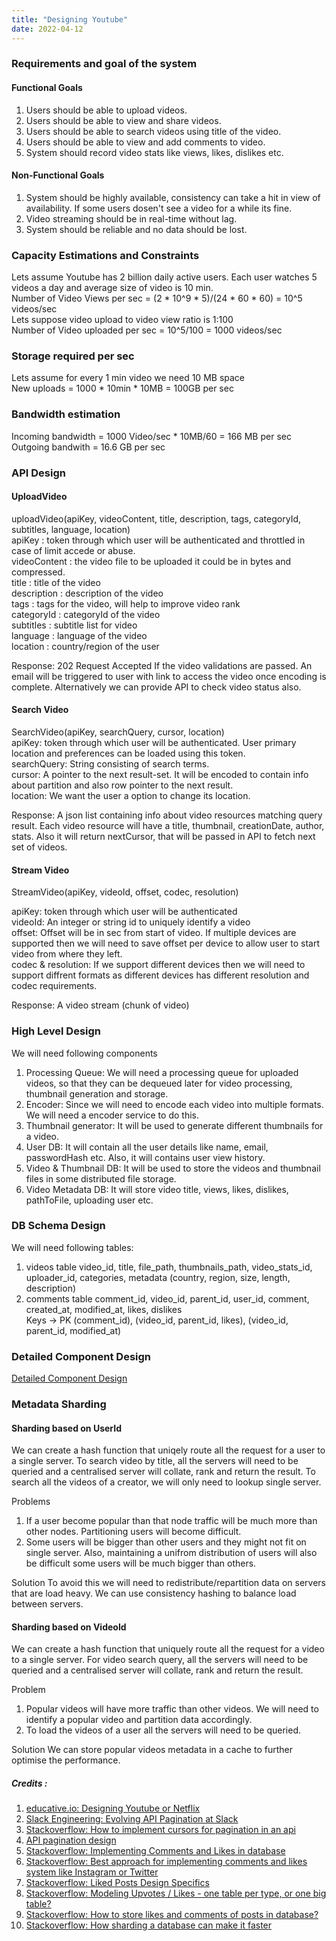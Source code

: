 ```yaml
---
title: "Designing Youtube"
date: 2022-04-12
---
```


### Requirements and goal of the system
#### Functional Goals
1. Users should be able to upload videos.
2. Users should be able to view and share videos.
3. Users should be able to search videos using title of the video.
4. Users should be able to view and add comments to video.
5. System should record video stats like views, likes, dislikes etc.

#### Non-Functional Goals
1. System should be highly available, consistency can take a hit in view of availability. If some users dosen't see a video for a while its fine.
2. Video streaming should be in real-time without lag.
3. System should be reliable and no data should be lost.

### Capacity Estimations and Constraints
Lets assume Youtube has 2 billion daily active users. Each user watches 5 videos a day and average size of video is 10 min.  
Number of Video Views per sec = (2 * 10^9 * 5)/(24 * 60 * 60) = 10^5 videos/sec  
Lets suppose video upload to video view ratio is 1:100  
Number of Video uploaded per sec = 10^5/100 = 1000 videos/sec  
  
### Storage required per sec  
Lets assume for every 1 min video we need 10 MB space  
New uploads = 1000 * 10min * 10MB = 100GB per sec  
  
### Bandwidth estimation
Incoming bandwidth = 1000 Video/sec * 10MB/60 = 166 MB per sec  
Outgoing bandwith = 16.6 GB per sec  
  
### API Design
#### UploadVideo
uploadVideo(apiKey, videoContent, title, description, tags, categoryId, subtitles, language, location)  
apiKey : token through which user will be authenticated and throttled in case of limit accede or abuse.  
videoContent : the video file to be uploaded it could be in bytes and compressed.  
title : title of the video  
description : <optional> description of the video  
tags : <optional> tags for the video, will help to improve video rank  
categoryId : <optional> categoryId of the video  
subtitles : <optional> subtitle list for video  
language : <optional> language of the video  
location : <optional> country/region of the user  
  
Response: 202 Request Accepted If the video validations are passed. An email will be triggered to user with link to access the video once encoding is complete. Alternatively we can provide API to check video status also.
  
#### Search Video
SearchVideo(apiKey, searchQuery, cursor, location)  
apiKey: token through which user will be authenticated. User primary location and preferences can be loaded using this token.  
searchQuery: String consisting of search terms.  
cursor: A pointer to the next result-set. It will be encoded to contain info about partition and also row pointer to the next result.  
location: <optional> We want the user a option to change its location.  
  
Response: A json list containing info about video resources matching query result. Each video resource will have a title, thumbnail, creationDate, author, stats. Also it will return nextCursor, that will be passed in API to fetch next set of videos.
  
#### Stream Video
StreamVideo(apiKey, videoId, offset, codec, resolution)  
  
apiKey: token through which user will be authenticated  
videoId: An integer or string id to uniquely identify a video  
offset: Offset will be in sec from start of video. If multiple devices are supported then we will need to save offset per device to allow user to start video from where they left.  
codec & resolution: If we support different devices then we will need to support diffrent formats as different devices has different resolution and codec requirements.  
  
Response: A video stream (chunk of video)  
  
### High Level Design
We will need following components  
1. Processing Queue: We will need a processing queue for uploaded videos, so that they can be dequeued later for video processing, thumbnail generation and storage.
2. Encoder: Since we will need to encode each video into multiple formats. We will need a encoder service to do this.
3. Thumbnail generator: It will be used to generate different thumbnails for a video.
4. User DB: It will contain all the user details like name, email, passwordHash etc. Also, it will contains user view history.
5. Video & Thumbnail DB: It will be used to store the videos and thumbnail files in some distributed file storage.
6. Video Metadata DB: It will store video title, views, likes, dislikes, pathToFile, uploading user etc. 
  
### DB Schema Design
We will need following tables:
1. videos table
video_id, title, file_path, thumbnails_path, video_stats_id, uploader_id, categories, metadata (country, region, size, length, description)
2. comments table
  comment_id, video_id, parent_id, user_id, comment, created_at, modified_at, likes, dislikes  
  Keys -> PK (comment_id), (video_id, parent_id, likes), (video_id, parent_id, modified_at)  
  
### Detailed Component Design
[Detailed Component Design](../../../assets/posts/YoutubeHighLevelDesign.png "Detailed Component Design")
  

### Metadata Sharding
#### Sharding based on UserId
We can create a hash function that uniqely route all the request for a user to a single server. To search video by title, all the servers will need to be queried and a centralised server will collate, rank and return the result. To search all the videos of a creator, we will only need to lookup single server.

Problems
1. If a user become popular than that node traffic will be much more than other nodes. Partitioning users will become difficult.
2. Some users will be bigger than other users and they might not fit on single server. Also, maintaining a unifrom distribution of users will also be difficult some users will be much bigger than others.

Solution
To avoid this we will need to redistribute/repartition data on servers that are load heavy. We can use consistency hashing to balance load between servers.

#### Sharding based on VideoId
We can create a hash function that uniquely route all the request for a video to a single server. For video search query, all the servers will need to be queried and a centralised server will collate, rank and return the result.  

Problem
1. Popular videos will have more traffic than other videos. We will need to identify a popular video and partition data accordingly.
2. To load the videos of a user all the servers will need to be queried.

Solution
We can store popular videos metadata in a cache to further optimise the performance.

##### Credits :  
1. [educative.io: Designing Youtube or Netflix](https://www.educative.io/courses/grokking-the-system-design-interview/xV26VjZ7yMl)
2. [Slack Engineering: Evolving API Pagination at Slack](https://slack.engineering/evolving-api-pagination-at-slack/)
3. [Stackoverflow: How to implement cursors for pagination in an api](https://stackoverflow.com/questions/18314687/how-to-implement-cursors-for-pagination-in-an-api)
4. [API pagination design](https://solovyov.net/blog/2020/api-pagination-design/)
5. [Stackoverflow: Implementing Comments and Likes in database](https://stackoverflow.com/questions/8112831/implementing-comments-and-likes-in-database)
6. [Stackoverflow: Best approach for implementing comments and likes system like Instagram or Twitter](https://stackoverflow.com/questions/52843234/best-approach-for-implementing-comments-and-likes-system-like-instagram-or-twitt?noredirect=1&lq=1)
7. [Stackoverflow: Liked Posts Design Specifics](https://stackoverflow.com/questions/59505855/liked-posts-design-specifics?noredirect=1&lq=1)
8. [Stackoverflow: Modeling Upvotes / Likes - one table per type, or one big table?](https://stackoverflow.com/questions/20530614/modeling-upvotes-likes-one-table-per-type-or-one-big-table?noredirect=1&lq=1)
9. [Stackoverflow: How to store likes and comments of posts in database?](https://dba.stackexchange.com/questions/174878/how-to-store-likes-and-comments-of-posts-in-database)
10. [Stackoverflow: How sharding a database can make it faster](https://stackoverflow.blog/2022/03/14/how-sharding-a-database-can-make-it-faster/)

